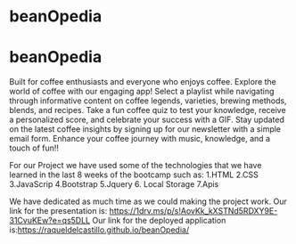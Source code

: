 # beanOpedia
# beanOpedia
Built for coffee enthusiasts and everyone who enjoys coffee.
Explore the world of coffee with our engaging app! Select a playlist while navigating through informative content on coffee legends, varieties, brewing methods, blends, and recipes. Take a fun coffee quiz to test your knowledge, receive a personalized score, and celebrate your success with a GIF. Stay updated on the latest coffee insights by signing up for our newsletter with a simple email form. Enhance your coffee journey with music, knowledge, and a touch of fun!!

For our Project we have used some of the technologies that we have learned in the last 8 weeks of the bootcamp such as:
1.HTML
2.CSS
3.JavaScrip
4.Bootstrap
5.Jquery
6. Local Storage
7.Apis

We have dedicated as much time as we could making the project work.
Our link for the presentation is: https://1drv.ms/p/s!AovKk_kXSTNd5RDXY9E-31CvuKEw?e=qs5DLL
Our link for the deployed application is:https://raqueldelcastillo.github.io/beanOpedia/
